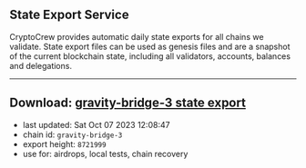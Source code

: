 ## State Export Service
CryptoCrew provides automatic daily state exports for all chains we validate. State export files can be used as genesis files and are a snapshot of the current blockchain state, including all validators, accounts, balances and delegations.

---
**Download: [gravity-bridge-3 state export](https://dl.ccvalidators.com/SERVICE/gravitybridge/gravity-bridge-3_export_8721999.json)**
---

- last updated: Sat Oct 07 2023 12:08:47
- chain id: `gravity-bridge-3`
- export height: `8721999`
- use for: airdrops, local tests, chain recovery

